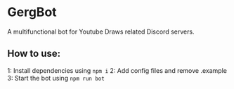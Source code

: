# GergBot

A multifunctional bot for Youtube Draws related Discord servers.

## How to use:

1: Install dependencies using `npm i`
2: Add config files and remove .example
3: Start the bot using `npm run bot`
